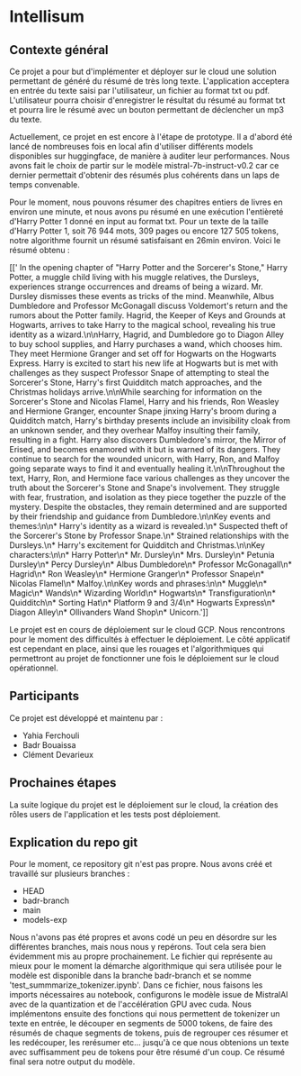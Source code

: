 # Intellisum

## Contexte général

Ce projet a pour but d'implémenter et déployer sur le cloud une solution permettant de généré du résumé de très long texte.
L'application acceptera en entrée du texte saisi par l'utilisateur, un fichier au format txt ou pdf.
L'utilisateur pourra choisir d'enregistrer le résultat du résumé au format txt et pourra lire le résumé avec un bouton permettant de déclencher un mp3 du texte.

Actuellement, ce projet en est encore à l'étape de prototype. 
Il a d'abord été lancé de nombreuses fois en local afin d'utiliser différents models disponibles sur huggingface, de manière à auditer leur performances.
Nous avons fait le choix de partir sur le modèle mistral-7b-instruct-v0.2 car ce dernier permettait d'obtenir des résumés plus cohérents dans un laps de temps convenable.

Pour le moment, nous pouvons résumer des chapitres entiers de livres en environ une minute, et nous avons pu résumé en une exécution l'entièreté d'Harry Potter 1 donné en input au format txt. 
Pour un texte de la taille d'Harry Potter 1, soit 76 944 mots, 309 pages ou encore 127 505 tokens, notre algorithme fournit un résumé satisfaisant en 26min environ.
Voici le résumé obtenu :

[[' In the opening chapter of "Harry Potter and the Sorcerer\'s Stone," Harry Potter, a muggle child living with his muggle relatives, the Dursleys, experiences strange occurrences and dreams of being a wizard. Mr. Dursley dismisses these events as tricks of the mind. Meanwhile, Albus Dumbledore and Professor McGonagall discuss Voldemort\'s return and the rumors about the Potter family. Hagrid, the Keeper of Keys and Grounds at Hogwarts, arrives to take Harry to the magical school, revealing his true identity as a wizard.\n\nHarry, Hagrid, and Dumbledore go to Diagon Alley to buy school supplies, and Harry purchases a wand, which chooses him. They meet Hermione Granger and set off for Hogwarts on the Hogwarts Express. Harry is excited to start his new life at Hogwarts but is met with challenges as they suspect Professor Snape of attempting to steal the Sorcerer\'s Stone, Harry\'s first Quidditch match approaches, and the Christmas holidays arrive.\n\nWhile searching for information on the Sorcerer\'s Stone and Nicolas Flamel, Harry and his friends, Ron Weasley and Hermione Granger, encounter Snape jinxing Harry\'s broom during a Quidditch match, Harry\'s birthday presents include an invisibility cloak from an unknown sender, and they overhear Malfoy insulting their family, resulting in a fight. Harry also discovers Dumbledore\'s mirror, the Mirror of Erised, and becomes enamored with it but is warned of its dangers. They continue to search for the wounded unicorn, with Harry, Ron, and Malfoy going separate ways to find it and eventually healing it.\n\nThroughout the text, Harry, Ron, and Hermione face various challenges as they uncover the truth about the Sorcerer\'s Stone and Snape\'s involvement. They struggle with fear, frustration, and isolation as they piece together the puzzle of the mystery. Despite the obstacles, they remain determined and are supported by their friendship and guidance from Dumbledore.\n\nKey events and themes:\n\n* Harry\'s identity as a wizard is revealed.\n* Suspected theft of the Sorcerer\'s Stone by Professor Snape.\n* Strained relationships with the Dursleys.\n* Harry\'s excitement for Quidditch and Christmas.\n\nKey characters:\n\n* Harry Potter\n* Mr. Dursley\n* Mrs. Dursley\n* Petunia Dursley\n* Percy Dursley\n* Albus Dumbledore\n* Professor McGonagall\n* Hagrid\n* Ron Weasley\n* Hermione Granger\n* Professor Snape\n* Nicolas Flamel\n* Malfoy.\n\nKey words and phrases:\n\n* Muggle\n* Magic\n* Wands\n* Wizarding World\n* Hogwarts\n* Transfiguration\n* Quidditch\n* Sorting Hat\n* Platform 9 and 3/4\n* Hogwarts Express\n* Diagon Alley\n* Ollivanders Wand Shop\n* Unicorn.</s>']]

Le projet est en cours de déploiement sur le cloud GCP. Nous rencontrons pour le moment des difficultés à effectuer le déploiement.
Le côté applicatif est cependant en place, ainsi que les rouages et l'algorithmiques qui permettront au projet de fonctionner une fois le déploiement sur le cloud opérationnel.

## Participants

Ce projet est développé et maintenu par :
- Yahia Ferchouli
- Badr Bouaissa
- Clément Devarieux

## Prochaines étapes

La suite logique du projet est le déploiement sur le cloud, la création des rôles users de l'application et les tests post déploiement.

## Explication du repo git

Pour le moment, ce repository git n'est pas propre.
Nous avons créé et travaillé sur plusieurs branches :

- HEAD
- badr-branch
- main
- models-exp

Nous n'avons pas été propres et avons codé un peu en désordre sur les différentes branches, mais nous nous y repérons.
Tout cela sera bien évidemment mis au propre prochainement.
Le fichier qui représente au mieux pour le moment la démarche algorithmique qui sera utilisée pour le modèle est disponible dans la branche badr-branch et se nomme 'test_summmarize_tokenizer.ipynb'.
Dans ce fichier, nous faisons les imports nécessaires au notebook, configurons le modèle issue de MistralAI avec de la quantization et de l'accélération GPU avec cuda.
Nous implémentons ensuite des fonctions qui nous permettent de tokenizer un texte en entrée, le découper en segments de 5000 tokens, de faire des résumés de chaque segments de tokens, puis de regrouper ces résumer et les redécouper, les rerésumer etc... jusqu'à ce que nous obtenions un texte avec suffisamment peu de tokens pour être résumé d'un coup. Ce résumé final sera notre output du modèle.

